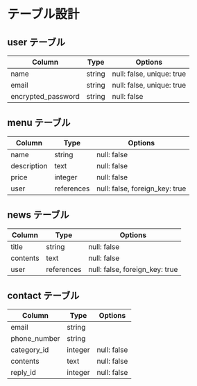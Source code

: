 # テーブル設計

## user テーブル
| Column             | Type   | Options                   |
| ------------------ | ------ | ------------------------- |
| name               | string | null: false, unique: true |
| email              | string | null: false, unique: true |
| encrypted_password | string | null: false               |

## menu テーブル
| Column      | Type       | Options                        |
| ----------- | ---------- | ------------------------------ |
| name        | string     | null: false                    |
| description | text       | null: false                    |
| price       | integer    | null: false                    |
| user        | references | null: false, foreign_key: true |

## news テーブル
| Column   | Type       | Options                        |
| -------- | ---------- | ------------------------------ |
| title    | string     | null: false                    |
| contents | text       | null: false                    |
| user     | references | null: false, foreign_key: true |

## contact テーブル
| Column       | Type    | Options     |
| ------------ | ------- | ----------- |
| email        | string  |             |
| phone_number | string  |             |
| category_id  | integer | null: false |
| contents     | text    | null: false |
| reply_id     | integer | null: false |
